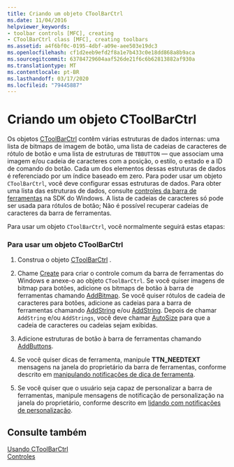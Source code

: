```yaml
---
title: Criando um objeto CToolBarCtrl
ms.date: 11/04/2016
helpviewer_keywords:
- toolbar controls [MFC], creating
- CToolBarCtrl class [MFC], creating toolbars
ms.assetid: a4f6bf0c-0195-4dbf-a09e-aee503e19dc3
ms.openlocfilehash: cf1d2eeb9efd2f8a1e7b433c0e18dd868a8b9aca
ms.sourcegitcommit: 63784729604aaf526de21f6c6b62813882af930a
ms.translationtype: MT
ms.contentlocale: pt-BR
ms.lasthandoff: 03/17/2020
ms.locfileid: "79445887"
---
```

# <a name="creating-a-ctoolbarctrl-object"></a>Criando um objeto CToolBarCtrl

Os objetos [CToolBarCtrl](../mfc/reference/ctoolbarctrl-class.md) contêm várias estruturas de dados internas: uma lista de bitmaps de imagem de botão, uma lista de cadeias de caracteres de rótulo de botão e uma lista de estruturas de `TBBUTTON` — que associam uma imagem e/ou cadeia de caracteres com a posição, o estilo, o estado e a ID de comando do botão. Cada um dos elementos dessas estruturas de dados é referenciado por um índice baseado em zero. Para poder usar um objeto `CToolBarCtrl`, você deve configurar essas estruturas de dados. Para obter uma lista das estruturas de dados, consulte [controles da barra de ferramentas](controls-mfc.md) na SDK do Windows. A lista de cadeias de caracteres só pode ser usada para rótulos de botão; Não é possível recuperar cadeias de caracteres da barra de ferramentas.

Para usar um objeto `CToolBarCtrl`, você normalmente seguirá estas etapas:

### <a name="to-use-a-ctoolbarctrl-object"></a>Para usar um objeto CToolBarCtrl

1. Construa o objeto [CToolBarCtrl](../mfc/reference/ctoolbarctrl-class.md) .

1. Chame [Create](../mfc/reference/ctoolbarctrl-class.md#create) para criar o controle comum da barra de ferramentas do Windows e anexe-o ao objeto `CToolBarCtrl`. Se você quiser imagens de bitmap para botões, adicione os bitmaps de botão à barra de ferramentas chamando [AddBitmap](../mfc/reference/ctoolbarctrl-class.md#addbitmap). Se você quiser rótulos de cadeia de caracteres para botões, adicione as cadeias para a barra de ferramentas chamando [AddString](../mfc/reference/ctoolbarctrl-class.md#addstring) e/ou [AddString](../mfc/reference/ctoolbarctrl-class.md#addstrings). Depois de chamar `AddString` e/ou `AddStrings`, você deve chamar [AutoSize](../mfc/reference/ctoolbarctrl-class.md#autosize) para que a cadeia de caracteres ou cadeias sejam exibidas.

1. Adicione estruturas de botão à barra de ferramentas chamando [AddButtons](../mfc/reference/ctoolbarctrl-class.md#addbuttons).

1. Se você quiser dicas de ferramenta, manipule **TTN_NEEDTEXT** mensagens na janela do proprietário da barra de ferramentas, conforme descrito em [manipulando notificações de dica de ferramenta](../mfc/handling-tool-tip-notifications.md).

1. Se você quiser que o usuário seja capaz de personalizar a barra de ferramentas, manipule mensagens de notificação de personalização na janela do proprietário, conforme descrito em [lidando com notificações de personalização](../mfc/handling-customization-notifications.md).

## <a name="see-also"></a>Consulte também

[Usando CToolBarCtrl](../mfc/using-ctoolbarctrl.md)<br/>
[Controles](../mfc/controls-mfc.md)
